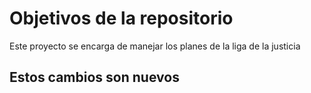 # Objetivos de la repositorio

Este proyecto se encarga de manejar los planes de la liga de la justicia


## Estos cambios son nuevos

